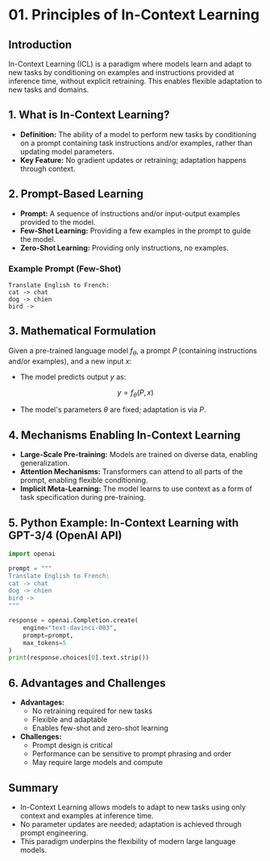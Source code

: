 # 01. Principles of In-Context Learning

## Introduction

In-Context Learning (ICL) is a paradigm where models learn and adapt to new tasks by conditioning on examples and instructions provided at inference time, without explicit retraining. This enables flexible adaptation to new tasks and domains.

## 1. What is In-Context Learning?

- **Definition:** The ability of a model to perform new tasks by conditioning on a prompt containing task instructions and/or examples, rather than updating model parameters.
- **Key Feature:** No gradient updates or retraining; adaptation happens through context.

## 2. Prompt-Based Learning

- **Prompt:** A sequence of instructions and/or input-output examples provided to the model.
- **Few-Shot Learning:** Providing a few examples in the prompt to guide the model.
- **Zero-Shot Learning:** Providing only instructions, no examples.

### Example Prompt (Few-Shot)
```
Translate English to French:
cat -> chat
dog -> chien
bird ->
```

## 3. Mathematical Formulation

Given a pre-trained language model $`f_\theta`$, a prompt $`P`$ (containing instructions and/or examples), and a new input $`x`$:

- The model predicts output $`y`$ as:

```math
y = f_\theta(P, x)
```

- The model's parameters $`\theta`$ are fixed; adaptation is via $`P`$.

## 4. Mechanisms Enabling In-Context Learning

- **Large-Scale Pre-training:** Models are trained on diverse data, enabling generalization.
- **Attention Mechanisms:** Transformers can attend to all parts of the prompt, enabling flexible conditioning.
- **Implicit Meta-Learning:** The model learns to use context as a form of task specification during pre-training.

## 5. Python Example: In-Context Learning with GPT-3/4 (OpenAI API)
```python
import openai

prompt = """
Translate English to French:
cat -> chat
dog -> chien
bird ->
"""

response = openai.Completion.create(
    engine="text-davinci-003",
    prompt=prompt,
    max_tokens=5
)
print(response.choices[0].text.strip())
```

## 6. Advantages and Challenges

- **Advantages:**
  - No retraining required for new tasks
  - Flexible and adaptable
  - Enables few-shot and zero-shot learning
- **Challenges:**
  - Prompt design is critical
  - Performance can be sensitive to prompt phrasing and order
  - May require large models and compute

## Summary
- In-Context Learning allows models to adapt to new tasks using only context and examples at inference time.
- No parameter updates are needed; adaptation is achieved through prompt engineering.
- This paradigm underpins the flexibility of modern large language models. 